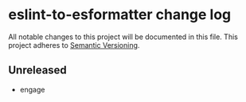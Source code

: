 # eslint-to-esformatter change log

All notable changes to this project will be documented in this file.
This project adheres to [Semantic Versioning](http://semver.org/).

## Unreleased
* engage
